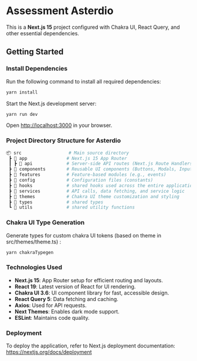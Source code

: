 # Assessment Asterdio

This is a **Next.js 15** project configured with Chakra UI, React Query, and other essential dependencies.

## Getting Started

### Install Dependencies

Run the following command to install all required dependencies:

```bash
yarn install
```

Start the Next.js development server:

```bash
yarn run dev
```

Open <http://localhost:3000> in your browser.

### Project Directory Structure for Asterdio

```sh
📦 src                  # Main source directory
 ┣ 📂 app               # Next.js 15 App Router
 ┃ ┣ 📂 api             # Server-side API routes (Next.js Route Handlers)
 ┣ 📂 components        # Reusable UI components (Buttons, Modals, Inputs, etc.)
 ┣ 📂 features          # Feature-based modules (e.g., events)
 ┣ 📂 config            # Configuration files (constants)
 ┣ 📂 hooks             # shared hooks used across the entire application
 ┣ 📂 services          # API calls, data fetching, and service logic
 ┣ 📂 themes            # Chakra UI theme customization and styling
 ┣ 📂 types             # shared types
 ┗ 📂 utils             # shared utility functions
```

### Chakra UI Type Generation

Generate types for custom chakra UI tokens (based on theme in src/themes/theme.ts)
:

```bash
yarn chakraTypegen
```

### Technologies Used

- **Next.js 15**: App Router setup for efficient routing and layouts.
- **React 19**: Latest version of React for UI rendering.
- **Chakra UI 3.6**: UI component library for fast, accessible design.
- **React Query 5**: Data fetching and caching.
- **Axios**: Used for API requests.
- **Next Themes**: Enables dark mode support.
- **ESLint**: Maintains code quality.

### Deployment

To deploy the application, refer to Next.js deployment documentation:
<https://nextjs.org/docs/deployment>
